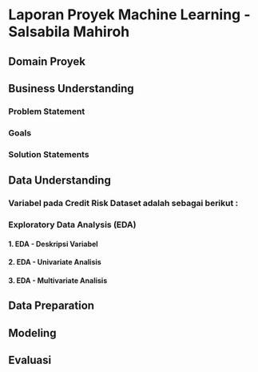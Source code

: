 # Laporan Proyek Machine Learning - Salsabila Mahiroh
## Domain Proyek

## Business Understanding
### Problem Statement
### Goals
### Solution Statements

## Data Understanding
### Variabel pada Credit Risk Dataset adalah sebagai berikut :
### Exploratory Data Analysis (EDA)
#### **1. EDA - Deskripsi Variabel**
#### **2. EDA - Univariate Analisis**
#### **3. EDA - Multivariate Analisis**

## Data Preparation

## Modeling

## Evaluasi